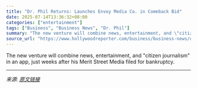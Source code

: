 ```yaml
---
title: "Dr. Phil Returns: Launches Envoy Media Co. in Comeback Bid"
date: 2025-07-14T13:36:32+08:00
categories: ["entertainment"]
tags: ["Business", "Business News", "Dr. Phil"]
summary: "The new venture will combine news, entertainment, and \"citizen journalism\" in an app, just weeks after his Merit Street Media filed for bankruptcy."
source_url: "https://www.hollywoodreporter.com/business/business-news/dr-phil-returns-launches-envoy-media-co-citizen-journalism-1236313554/"
---
```


The new venture will combine news, entertainment, and "citizen journalism" in an app, just weeks after his Merit Street Media filed for bankruptcy.

---

*来源: [原文链接](https://www.hollywoodreporter.com/business/business-news/dr-phil-returns-launches-envoy-media-co-citizen-journalism-1236313554/)*
